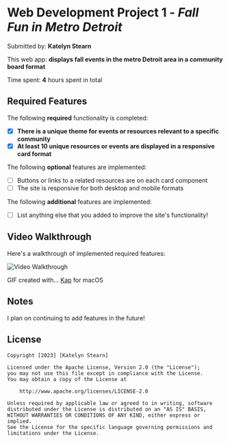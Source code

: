 # Web Development Project 1 - *Fall Fun in Metro Detroit*

Submitted by: **Katelyn Stearn**

This web app: **displays fall events in the metro Detroit area in a community board format**

Time spent: **4** hours spent in total

## Required Features

The following **required** functionality is completed:

- [X] **There is a unique theme for events or resources relevant to a specific community**
- [X] **At least 10 unique resources or events are displayed in a responsive card format**

The following **optional** features are implemented:

- [ ] Buttons or links to a related resources are on each card component
- [ ] The site is responsive for both desktop and mobile formats

The following **additional** features are implemented:

* [ ] List anything else that you added to improve the site's functionality!

## Video Walkthrough

Here's a walkthrough of implemented required features:

<img src='https://i.imgur.com/hXkyyiP.gif' title='Video Walkthrough' width='' alt='Video Walkthrough' />


GIF created with...
[Kap](https://getkap.co/) for macOS


## Notes

I plan on continuing to add features in the future!

## License

    Copyright [2023] [Katelyn Stearn]

    Licensed under the Apache License, Version 2.0 (the "License");
    you may not use this file except in compliance with the License.
    You may obtain a copy of the License at

        http://www.apache.org/licenses/LICENSE-2.0

    Unless required by applicable law or agreed to in writing, software
    distributed under the License is distributed on an "AS IS" BASIS,
    WITHOUT WARRANTIES OR CONDITIONS OF ANY KIND, either express or implied.
    See the License for the specific language governing permissions and
    limitations under the License.
